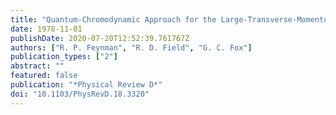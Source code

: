 ```yaml
---
title: "Quantum-Chromodynamic Approach for the Large-Transverse-Momentum Production of Particles and Jets"
date: 1978-11-01
publishDate: 2020-07-20T12:52:39.761767Z
authors: ["R. P. Feynman", "R. D. Field", "G. C. Fox"]
publication_types: ["2"]
abstract: ""
featured: false
publication: "*Physical Review D*"
doi: "10.1103/PhysRevD.18.3320"
---
```


